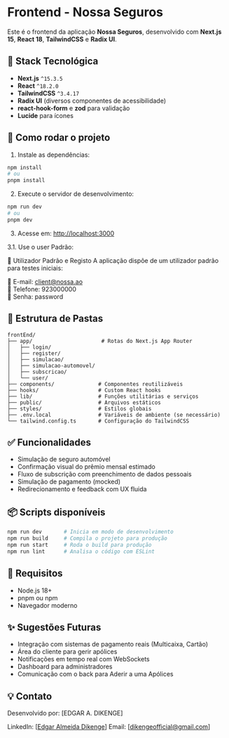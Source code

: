 # Frontend - Nossa Seguros

Este é o frontend da aplicação **Nossa Seguros**, desenvolvido com **Next.js 15**, **React 18**, **TailwindCSS** e **Radix UI**.

## 🧱 Stack Tecnológica

- **Next.js** `^15.3.5`
- **React** `^18.2.0`
- **TailwindCSS** `^3.4.17`
- **Radix UI** (diversos componentes de acessibilidade)
- **react-hook-form** e **zod** para validação
- **Lucide** para ícones

## 🚀 Como rodar o projeto

1. Instale as dependências:

```bash
npm install
# ou
pnpm install
```

2. Execute o servidor de desenvolvimento:

```bash
npm run dev
# ou
pnpm dev
```

3. Acesse em: [http://localhost:3000](http://localhost:3000)

3.1. Use o user Padrão:

👤 Utilizador Padrão e Registo
A aplicação dispõe de um utilizador padrão para testes iniciais:

📧 E-mail:    client@nossa.ao  
📱 Telefone:  923000000  
🔐 Senha:     password

## 📁 Estrutura de Pastas

```
frontEnd/
├── app/                      # Rotas do Next.js App Router
│   ├── login/
│   ├── register/
│   ├── simulacao/
│   ├── simulacao-automovel/
│   ├── subscricao/
│   └── user/
├── components/              # Componentes reutilizáveis
├── hooks/                   # Custom React hooks
├── lib/                     # Funções utilitárias e serviços
├── public/                  # Arquivos estáticos
├── styles/                  # Estilos globais
├── .env.local               # Variáveis de ambiente (se necessário)
└── tailwind.config.ts       # Configuração do TailwindCSS
```

## ✅ Funcionalidades

- Simulação de seguro automóvel
- Confirmação visual do prêmio mensal estimado
- Fluxo de subscrição com preenchimento de dados pessoais
- Simulação de pagamento (mocked)
- Redirecionamento e feedback com UX fluida

## 📦 Scripts disponíveis

```bash
npm run dev       # Inicia em modo de desenvolvimento
npm run build     # Compila o projeto para produção
npm run start     # Roda o build para produção
npm run lint      # Analisa o código com ESLint
```

## 🔧 Requisitos

- Node.js 18+
- pnpm ou npm
- Navegador moderno

## ✨ Sugestões Futuras

- Integração com sistemas de pagamento reais (Multicaixa, Cartão)
- Área do cliente para gerir apólices
- Notificações em tempo real com WebSockets
- Dashboard para administradores
- Comunicação com o back para Aderir a uma Apólices

## 💡 Contato

Desenvolvido por: \[EDGAR A. DIKENGE]

LinkedIn: \[[Edgar Almeida Dikenge](https://linkedin.com/in/edgar-almeida-dikenge-199330261)]
Email: \[[dikengeofficial@gmail.com](dikengeofficial@gmail.com)]
